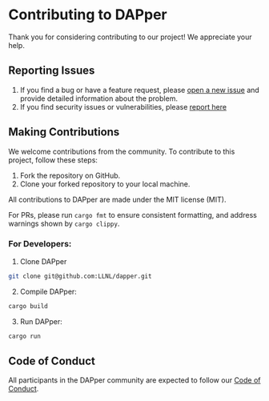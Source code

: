 # Contributing to DAPper

Thank you for considering contributing to our project! We appreciate your help.

## Reporting Issues

1. If you find a bug or have a feature request, please [open a new issue](https://github.com/LLNL/dapper/issues) and provide detailed information about the problem.
2. If you find security issues or vulnerabilities, please [report here](https://github.com/LLNL/dapper/security)

## Making Contributions

We welcome contributions from the community. To contribute to this project, follow these steps:

1. Fork the repository on GitHub.
2. Clone your forked repository to your local machine.

All contributions to DAPper are made under the MIT license (MIT).

For PRs, please run `cargo fmt` to ensure consistent formatting, and address warnings shown by `cargo clippy`.

### For Developers:

1. Clone DAPper

```bash
git clone git@github.com:LLNL/dapper.git
```

2. Compile DAPper:

```bash
cargo build
```

3. Run DAPper:

```bash
cargo run
```

## Code of Conduct

All participants in the DAPper community are expected to follow our [Code of Conduct](https://www.contributor-covenant.org/version/2/1/code_of_conduct.html).
